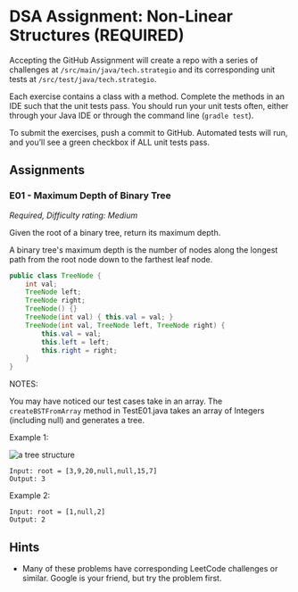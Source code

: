 # DSA Assignment: Non-Linear Structures (REQUIRED)

Accepting the GitHub Assignment will create a repo with a series of challenges at `/src/main/java/tech.strategio` and its corresponding unit tests at `/src/test/java/tech.strategio`.

Each exercise contains a class with a method. Complete the methods in an IDE such that the unit tests pass. You should run your unit tests often, either through your Java IDE or through the command line (`gradle test`).

To submit the exercises, push a commit to GitHub. Automated tests will run, and you’ll see a green checkbox if ALL unit tests pass.

## Assignments

### E01 - Maximum Depth of Binary Tree

*Required, Difficulty rating: Medium*

Given the root of a binary tree, return its maximum depth.

A binary tree's maximum depth is the number of nodes along the longest path from the root node down to the farthest leaf node.

```java
public class TreeNode {
    int val;
    TreeNode left;
    TreeNode right;
    TreeNode() {}
    TreeNode(int val) { this.val = val; }
    TreeNode(int val, TreeNode left, TreeNode right) {
        this.val = val;
        this.left = left;
        this.right = right;
    }
}
```


NOTES:

You may have noticed our test cases take in an array. The `createBSTFromArray` method in TestE01.java takes an array of Integers (including null) and generates a tree.

Example 1:

![a tree structure](https://user-images.githubusercontent.com/33945/201712537-9f0b3f82-f9ae-4049-b6ec-d7836c7d99da.png)

```
Input: root = [3,9,20,null,null,15,7]
Output: 3
```

Example 2:
```
Input: root = [1,null,2]
Output: 2
```


## Hints

- Many of these problems have corresponding LeetCode challenges or similar. Google is your friend, but try the problem first.